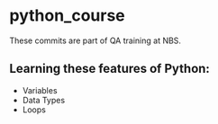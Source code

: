 # python_course
These commits are part of QA training at NBS.

## Learning these features of Python:
- Variables
- Data Types
- Loops
